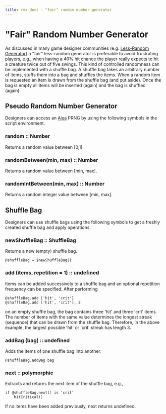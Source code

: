 ```yaml
---
title: rmx docs - "fair" random number generator
---
```


# "Fair" Random Number Generator

As discussed in many game designer communities (e.g. [Less-Random Generator]) a
"fair" less-random generator is preferable to avoid frustrating players, e.g.,
when having a 40% hit chance the player really expects to hit a creature twice
out of five swings. This kind of controlled randomness can be implemented with
a shuffle bag. A shuffle bag takes an arbitrary number of items, stuffs them
into a bag and shuffles the items. When a random item is requested an item is
drawn from the shuffle bag (and put aside). Once the bag is empty all items
will be inserted (again) and the bag is shuffled (again).


## Pseudo Random Number Generator

Designers can access an [Alea] PRNG by using the following symbols
in the script environment.

### random :: Number

Returns a random value between [0,1].

### randomBetween(min, max) :: Number

Returns a random value between [min, max].

### randomIntBetween(min, max) :: Number

Returns a random integer value between [min, max].


## Shuffle Bag

Designers can use shuffle bags using the following symbols to get a freshly
created shuffle bag and apply operations.

### newShuffleBag :: ShuffleBag

Returns a new (empty) shuffle bag.

    @shuffleBag = $newShuffleBag()

### add (items, repetition = 1) :: undefined

Items can be added successively to a shuffle bag and an optional repetition
frequency can be specified. After performing

    @shuffleBag.add ['hit', 'crit']
    @shuffleBag.add ['hit', 'crit'], 2

on an empty shuffle bag, the bag contains three 'hit' and three 'crit' items.
The number of items with the same value determines the longest streak
(sequence) that can be drawn from the shuffle bag. Therefore, in the above
example, the largest possible 'hit' or 'crit' streak has length 3.


### addBag (bag) :: undefined

Adds the items of one shuffle bag into another:

    @shuffleBag.addBag bag


### next :: polymorphic

Extracts and returns the next item of the shuffle bag, e.g.,

    if @shuffleBag.next() is 'crit'
        hitCritical()

If no items have been added previously, next returns undefined.



[Less-Random Generator]: http://seanmonstar.com/post/708989796/a-less-random-generator
[Alea]: http://baagoe.com/en/RandomMusings/javascript/
